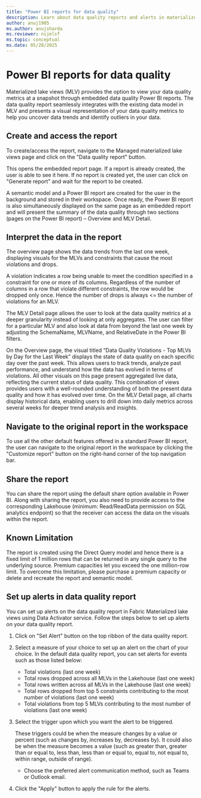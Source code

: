 ```yaml
---
title: "Power BI reports for data quality"
description: Learn about data quality reports and alerts in materialized lake views within lakehouse in Microsoft Fabric
author: anuj1905 
ms.author: anujsharda
ms.reviewer: nijelsf
ms.topic: conceptual
ms.date: 05/28/2025
---
```


 
# Power BI reports for data quality

Materialized lake views (MLV) provides the option to view your data quality metrics at a snapshot through embedded data quality Power BI reports. The data quality report seamlessly integrates with the existing data model in MLV and presents a visual representation of your data quality metrics to help you uncover data trends and identify outliers in your data.


## Create and access the report 

To create/access the report, navigate to the Managed materialized lake views page and click on the "Data quality report" button.

This opens the embedded report page. If a report is already created, the user is able to see it here. If no report is created yet, the user can click on "Generate report" and wait for the report to be created.

A semantic model and a Power BI report are created for the user in the background and stored in their workspace.
Once ready, the Power BI report is also simultaneously displayed on the same page as an embedded report and will present the summary of the data quality through two sections (pages on the Power BI report) – Overview and MLV Detail. 

 
## Interpret the data in the report

The overview page shows the data trends from the last one week, displaying visuals for the MLVs and constraints that cause the most violations and drops.

A violation indicates a row being unable to meet the condition specified in a constraint for one or more of its columns.
Regardless of the number of columns in a row that violate different constraints, the row would be dropped only once.
Hence the number of drops is always <= the number of violations for an MLV.


The MLV Detail page allows the user to look at the data quality metrics at a deeper granularity instead of looking at only aggregates.
The user can filter for a particular MLV and also look at data from beyond the last one week by adjusting the SchemaName, MLVName, and RelativeDate in the Power BI filters. 

On the Overview page, the visual titled “Data Quality Violations - Top MLVs by Day for the Last Week” displays the state of data quality on each specific day over the past week.
This allows users to track trends, analyze past performance, and understand how the data has evolved in terms of violations. All other visuals on this page present aggregated live data, reflecting the current status of data quality.
This combination of views provides users with a well-rounded understanding of both the present data quality and how it has evolved over time.
On the MLV Detail page, all charts display historical data, enabling users to drill down into daily metrics across several weeks for deeper trend analysis and insights.

 
## Navigate to the original report in the workspace 

To use all the other default features offered in a standard Power BI report, the user can navigate to the original report in the workspace by clicking the "Customize report" button on the right-hand corner of the top navigation bar. 


## Share the report

You can share the report using the default share option available in Power BI. Along with sharing the report, you also need to provide access to the corresponding Lakehouse (minimum: Read/ReadData permission on SQL analytics endpoint) so that the receiver can access the data on the visuals within the report.


## Known Limitation

The report is created using the Direct Query model and hence there is a fixed limit of 1 million rows that can be returned in any single query to the underlying source. Premium capacities let you exceed the one million-row limit. To overcome this limitation, please purchase a premium capacity or delete and recreate the report and semantic model.


## Set up alerts in data quality report 

You can set up alerts on the data quality report in Fabric Materialized lake views using Data Activator service. Follow the steps below to set up alerts on your data quality report.  

1. Click on "Set Alert" button on the top ribbon of the data quality report. 

1. Select a measure of your choice to set up an alert on the chart of your choice.
   In the default data quality report, you can set alerts for events such as those listed below:
   * Total violations (last one week)
   * Total rows dropped across all MLVs in the Lakehouse (last one week)
   * Total rows written across all MLVs in the Lakehouse (last one week)
   * Total rows dropped from top 5 constraints contributing to the most number of violations (last one week)
   * Total violations from top 5 MLVs contributing to the most number of violations (last one week) 

1. Select the trigger upon which you want the alert to be triggered. 

   These triggers could be when the measure changes by a value or percent (such as changes by, increases by, decreases by). It could also be when the measure becomes a value (such as greater than, greater than or equal to, less than, less than or equal to, equal to, not equal to, within range, outside of range).
   * Choose the preferred alert communication method, such as Teams or Outlook email. 

1. Click the "Apply" button to apply the rule for the alerts. 
